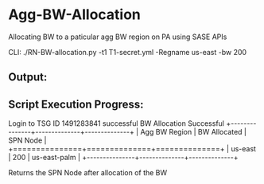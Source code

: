 # Agg-BW-Allocation
Allocating BW to a paticular agg BW region on PA using SASE APIs

CLI:
./RN-BW-allocation.py -t1 T1-secret.yml -Regname us-east -bw 200

Output:
--------------------------------
Script Execution Progress: 
--------------------------------
Login to TSG ID 1491283841 successful
BW Allocation Successful
+---------------+--------------+--------------+
| Agg BW Region | BW Allocated | SPN Node     |
+===============+==============+==============+
| us-east       | 200          | us-east-palm |
+---------------+--------------+--------------+

Returns the SPN Node after allocation of the BW
